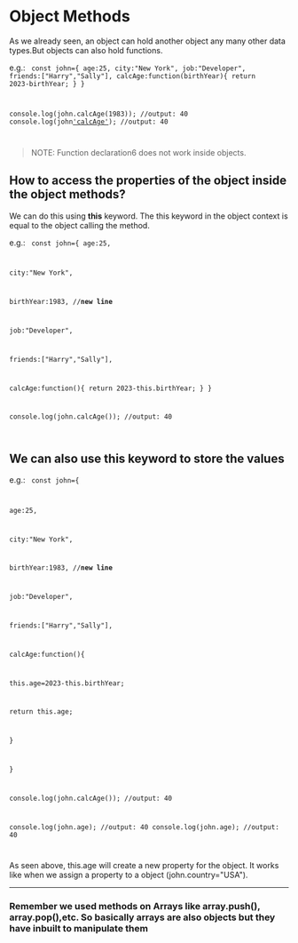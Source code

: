 # Object Methods

As we already seen, an object can hold another object any many other data types.But objects can also hold functions.

e.g.: <code>
const john={
age:25,
city:"New York",
job:"Developer",
friends:["Harry","Sally"],
calcAge:function(birthYear){
return 2023-birthYear;
}
}

console.log(john.calcAge(1983)); //output: 40
console.log(john['calcAge'](1983)); //output: 40

</code>

> NOTE: Function declaration6 does not work inside objects.

## How to access the properties of the object inside the object methods?

We can do this using **this** keyword.
The this keyword in the object context is equal to the object calling the method.

e.g.: <code>
const john={
age:25,

city:"New York",

birthYear:1983, //**new line**

job:"Developer",

friends:["Harry","Sally"],

calcAge:function(){
return 2023-this.birthYear;
}
}

console.log(john.calcAge()); //output: 40

</code>

## We can also use **this** keyword to store the values

e.g.: <code>
const john={

age:25,

city:"New York",

birthYear:1983, //**new line**

job:"Developer",

friends:["Harry","Sally"],

calcAge:function(){

this.age=2023-this.birthYear;

return this.age;

}

}

console.log(john.calcAge()); //output: 40

console.log(john.age); //output: 40
console.log(john.age); //output: 40

</code>

As seen above, this.age will create a new property for the object. It works like when we assign a property to a object (john.country="USA").

---

### Remember we used methods on **Arrays** like array.push(), array.pop(),etc. So basically arrays are also objects but they have inbuilt to manipulate them
